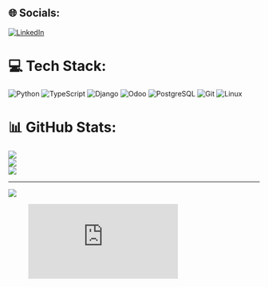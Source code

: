 ## 🌐 Socials:
[![LinkedIn](https://img.shields.io/badge/LinkedIn-%230077B5.svg?logo=linkedin&logoColor=white)](https://linkedin.com/in/hossein-rezaeian-54b3b3236) 

# 💻 Tech Stack:
![Python](https://img.shields.io/badge/python-3670A0?style=for-the-badge&logo=python&logoColor=ffdd54)
![TypeScript](https://img.shields.io/badge/typescript-%23007ACC.svg?style=for-the-badge&logo=typescript&logoColor=white)
![Django](https://img.shields.io/badge/django-%23092E20.svg?style=for-the-badge&logo=django&logoColor=white)
![Odoo](https://img.shields.io/badge/Odoo-714B67?style=for-the-badge&logo=odoo&logoColor=white)
![PostgreSQL](https://img.shields.io/badge/postgresql-316192.svg?style=for-the-badge&logo=postgresql&logoColor=white)
![Git](https://img.shields.io/badge/Git-F05032?style=for-the-badge&logo=git&logoColor=white)
![Linux](https://img.shields.io/badge/Linux-FCC624?style=for-the-badge&logo=linux&logoColor=black)


# 📊 GitHub Stats:
![](https://github-readme-stats.vercel.app/api?username=hosseinrezaeian&theme=vue-dark&hide_border=false&include_all_commits=false&count_private=false)<br/>
![](https://github-readme-streak-stats.herokuapp.com/?user=hosseinrezaeian&theme=vue-dark&hide_border=false)<br/>
![](https://github-readme-stats.vercel.app/api/top-langs/?username=hosseinrezaeian&theme=vue-dark&hide_border=false&include_all_commits=false&count_private=false&layout=compact)

---
[![](https://visitcount.itsvg.in/api?id=hosseinrezaeian&icon=0&color=0)](https://visitcount.itsvg.in)

<!-- Proudly created with GPRM ( https://gprm.itsvg.in ) -->
<figure><embed src="https://wakatime.com/share/@03d4d3ae-3168-4662-bd3d-9b02b7ee6778/e03e19fe-04d3-47f0-84d3-a6eaad4bff14.svg"></embed></figure>
